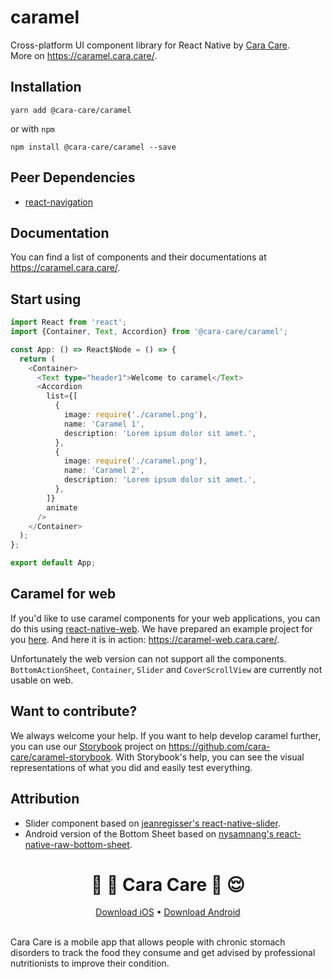 # caramel
Cross-platform UI component library for React Native by [Cara Care](https://cara.care/).\
More on https://caramel.cara.care/.

## Installation
```
yarn add @cara-care/caramel
```
or with `npm`
```
npm install @cara-care/caramel --save
```

## Peer Dependencies
* [react-navigation](https://github.com/react-navigation/react-navigation)

## Documentation
You can find a list of components and their documentations at https://caramel.cara.care/.

## Start using
```ts
import React from 'react';
import {Container, Text, Accordion} from '@cara-care/caramel';

const App: () => React$Node = () => {
  return (
    <Container>
      <Text type="header1">Welcome to caramel</Text>
      <Accordion
        list={[
          {
            image: require('./caramel.png'),
            name: 'Caramel 1',
            description: 'Lorem ipsum dolor sit amet.',
          },
          {
            image: require('./caramel.png'),
            name: 'Caramel 2',
            description: 'Lorem ipsum dolor sit amet.',
          },
        ]}
        animate
      />
    </Container>
  );
};

export default App;
```

## Caramel for web
If you'd like to use caramel components for your web applications, you can do this using [react-native-web](https://github.com/necolas/react-native-web). We have prepared an example project for you [here](https://github.com/cara-care/caramel-web). And here it is in action: https://caramel-web.cara.care/.

Unfortunately the web version can not support all the components. `BottomActionSheet`, `Container`, `Slider` and `CoverScrollView` are currently not usable on web.

## Want to contribute?
We always welcome your help. If you want to help develop caramel further, you can use our [Storybook](https://storybook.js.org/docs/guides/guide-react-native/) project on https://github.com/cara-care/caramel-storybook. With Storybook's help, you can see the visual representations of what you did and easily test everything.

## Attribution
* Slider component based on [jeanregisser's react-native-slider](https://github.com/jeanregisser/react-native-slider).
* Android version of the Bottom Sheet based on [nysamnang's react-native-raw-bottom-sheet](https://github.com/nysamnang/react-native-raw-bottom-sheet).

<p align="center">
  <h1 align="center">🍱 💩 Cara Care 🧠 😌</h1>
</p>
<p align="center">
  <a href="https://apps.apple.com/app/apple-store/id1133687886">Download iOS</a> • <a href="https://play.google.com/store/apps/details?id=com.gohidoc.cara">Download Android</a>
<br><br>
</p>

Cara Care is a mobile app that allows people with chronic stomach disorders to track the food they consume and get advised by professional nutritionists to improve their condition.
